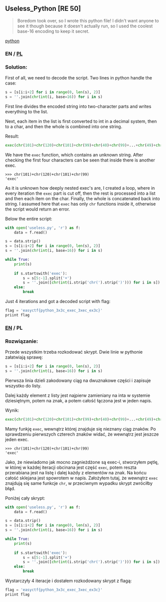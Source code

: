 ## Useless_Python [RE 50]

>Boredom took over, so I wrote this python file! I didn't want anyone to see it though because it doesn't actually run, so I used the coolest base-16 encoding to keep it secret.

[python](useless.py)

### EN / [PL](#rozwiązanie)

### Solution:

First of all, we need to decode the script.
Two lines in python handle the case:

```python
s = [s[i:i+2] for i in range(0, len(s), 2)]
s = ''.join(chr(int(i, base=16)) for i in s)
```

First line divides the encoded string into two-character parts and writes everything to the list.

Next, each item in the list is first converted to int in a decimal system, then to a char, and then the whole is combined into one string.

Result:

```python
exec(chr(101)+chr(120)+chr(101)+chr(99)+chr(40)+chr(99)+...+chr(49)+chr(41)+chr(41))
```

We have the `exec` function, which contains an unknown string.
After checking the first four characters can be seen that inside there is another exec.

```
>>> chr(101)+chr(120)+chr(101)+chr(99)
'exec'
```

As it is unknown how deeply nested exec's are, I created a loop, where in every iteration the `exec` part is cut off,
then the rest is processed into a list and then each item on the char. Finally, the whole is concatenated back into string.
I assumed here that `exec` has only `chr` functions inside it, otherwise the script would return an error.

Below the entire script:

```python
with open('useless.py', 'r') as f:
    data = f.read()

s = data.strip()
s = [s[i:i+2] for i in range(0, len(s), 2)]
s = ''.join(chr(int(i, base=16)) for i in s)

while True:
    print(s)
    
    if s.startswith('exec'):
        s = s[5:-1].split('+')
        s = ''.join([chr(int(i.strip('chr(').strip(')'))) for i in s])
    else:
        break
```

Just 4 iterations and got a decoded script with flag:

```python
flag = 'easyctf{python_3x3c_exec_3xec_ex3c}'
priint flag
```

### [EN](#solution) / PL

### Rozwiązanie:

Przede wszystkim trzeba rozkodować skrypt.
Dwie linie w pythonie załatwiają sprawę:

```python
s = [s[i:i+2] for i in range(0, len(s), 2)]
s = ''.join(chr(int(i, base=16)) for i in s)
```

Pierwsza linia dzieli zakodowany ciąg na dwuznakowe części i zapisuje wszystko do listy.

Dalej każdy element z listy jest najpierw zamieniany na inta w systemie dziesiętnym, potem na znak, a potem całość łączona jest w jeden napis.

Wynik:

```python
exec(chr(101)+chr(120)+chr(101)+chr(99)+chr(40)+chr(99)+...+chr(49)+chr(41)+chr(41))
```

Mamy funkję `exec`, wewnątrz której znajduje się nieznany ciąg znaków.
Po sprawdzeniu pierwszych czterech znaków widać, że wewnątrz jest jeszcze jeden exec.

```
>>> chr(101)+chr(120)+chr(101)+chr(99)
'exec'
```

Jako, że niewiadomo jak mocno zagnieżdżone są exec-i, stworzyłem pętlę, w której w każdej iteracji obcinana jest część `exec`, 
potem reszta przerabiana jest na listę i dalej każdy z elementów na znak. Na końcu całość sklejana jest spowrotem w napis.
Założyłem tutaj, że wewnątrz `exec` znajdują się same funkcje `chr`, w przeciwnym wypadku skrypt zwróciłby błąd.

Poniżej cały skrypt:

```python
with open('useless.py', 'r') as f:
    data = f.read()

s = data.strip()
s = [s[i:i+2] for i in range(0, len(s), 2)]
s = ''.join(chr(int(i, base=16)) for i in s)

while True:
    print(s)
    
    if s.startswith('exec'):
        s = s[5:-1].split('+')
        s = ''.join([chr(int(i.strip('chr(').strip(')'))) for i in s])
    else:
        break
```

Wystarczyły 4 iteracje i dostałem rozkodowany skrypt z flagą:

```python
flag = 'easyctf{python_3x3c_exec_3xec_ex3c}'
priint flag
```
